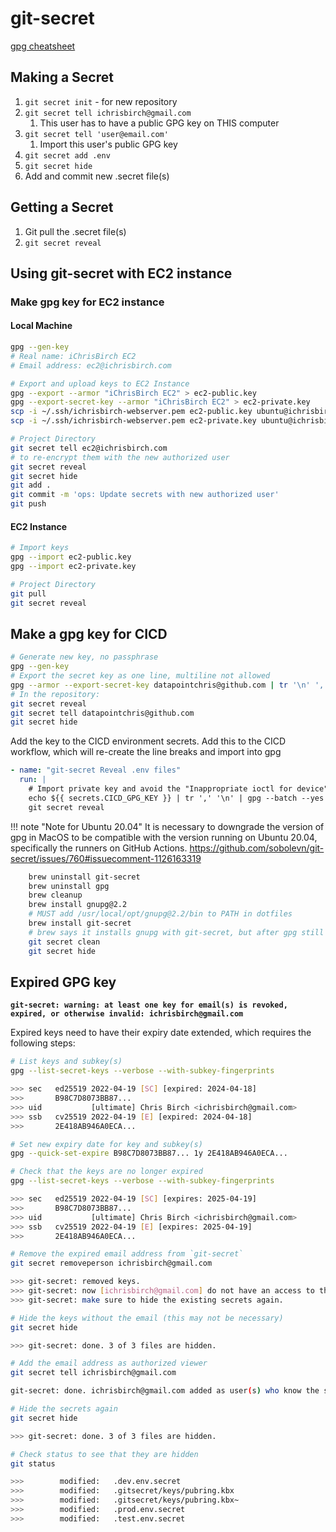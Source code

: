 # git-secret

[gpg cheatsheet](https://aws-labs.com/gpg-keys-cheatsheet/)

## Making a Secret

1. `git secret init` - for new repository
2. `git secret tell ichrisbirch@gmail.com`
   1. This user has to have a public GPG key on THIS computer
3. `git secret tell 'user@email.com'`
   1. Import this user's public GPG key
4. `git secret add .env`
5. `git secret hide`
6. Add and commit new .secret file(s)

## Getting a Secret

1. Git pull the .secret file(s)
2. `git secret reveal`

## Using git-secret with EC2 instance

### Make gpg key for EC2 instance

#### Local Machine

```bash
gpg --gen-key
# Real name: iChrisBirch EC2
# Email address: ec2@ichrisbirch.com

# Export and upload keys to EC2 Instance
gpg --export --armor "iChrisBirch EC2" > ec2-public.key
gpg --export-secret-key --armor "iChrisBirch EC2" > ec2-private.key
scp -i ~/.ssh/ichrisbirch-webserver.pem ec2-public.key ubuntu@ichrisbirch:~
scp -i ~/.ssh/ichrisbirch-webserver.pem ec2-private.key ubuntu@ichrisbirch:~

# Project Directory
git secret tell ec2@ichrisbirch.com
# to re-encrypt them with the new authorized user
git secret reveal
git secret hide
git add .
git commit -m 'ops: Update secrets with new authorized user'
git push
```

#### EC2 Instance

```bash
# Import keys
gpg --import ec2-public.key
gpg --import ec2-private.key

# Project Directory
git pull
git secret reveal
```

## Make a gpg key for CICD

```bash
# Generate new key, no passphrase
gpg --gen-key
# Export the secret key as one line, multiline not allowed
gpg --armor --export-secret-key datapointchris@github.com | tr '\n' ',' > cicd-gpg-key.gpg
# In the repository:
git secret reveal
git secret tell datapointchris@github.com
git secret hide
```

Add the key to the CICD environment secrets.
Add this to the CICD workflow, which will re-create the line breaks and import into gpg

```yaml
- name: "git-secret Reveal .env files"
  run: |
    # Import private key and avoid the "Inappropriate ioctl for device" error
    echo ${{ secrets.CICD_GPG_KEY }} | tr ',' '\n' | gpg --batch --yes --pinentry-mode loopback --import
    git secret reveal
```

!!! note "Note for Ubuntu 20.04"
    It is necessary to downgrade the version of gpg in MacOS to be compatible with the version running on Ubuntu 20.04, specifically the runners on GitHub Actions.
    <https://github.com/sobolevn/git-secret/issues/760#issuecomment-1126163319>

```bash
    brew uninstall git-secret
    brew uninstall gpg
    brew cleanup
    brew install gnupg@2.2
    # MUST add /usr/local/opt/gnupg@2.2/bin to PATH in dotfiles
    brew install git-secret
    # brew says it installs gnupg with git-secret, but after gpg still points to 2.2
    git secret clean
    git secret hide
```

## Expired GPG key

**`git-secret: warning: at least one key for email(s) is revoked, expired, or otherwise invalid: ichrisbirch@gmail.com`**

Expired keys need to have their expiry date extended, which requires the following steps:

```bash
# List keys and subkey(s)
gpg --list-secret-keys --verbose --with-subkey-fingerprints

>>> sec   ed25519 2022-04-19 [SC] [expired: 2024-04-18]
>>>       B98C7D8073BB87...
>>> uid           [ultimate] Chris Birch <ichrisbirch@gmail.com>
>>> ssb   cv25519 2022-04-19 [E] [expired: 2024-04-18]
>>>       2E418AB946A0ECA...

# Set new expiry date for key and subkey(s)
gpg --quick-set-expire B98C7D8073BB87... 1y 2E418AB946A0ECA...

# Check that the keys are no longer expired
gpg --list-secret-keys --verbose --with-subkey-fingerprints

>>> sec   ed25519 2022-04-19 [SC] [expires: 2025-04-19]
>>>       B98C7D8073BB87...
>>> uid           [ultimate] Chris Birch <ichrisbirch@gmail.com>
>>> ssb   cv25519 2022-04-19 [E] [expires: 2025-04-19]
>>>       2E418AB946A0ECA...

# Remove the expired email address from `git-secret`
git secret removeperson ichrisbirch@gmail.com

>>> git-secret: removed keys.
>>> git-secret: now [ichrisbirch@gmail.com] do not have an access to the repository.
>>> git-secret: make sure to hide the existing secrets again.

# Hide the keys without the email (this may not be necessary)
git secret hide

>>> git-secret: done. 3 of 3 files are hidden.

# Add the email address as authorized viewer
git secret tell ichrisbirch@gmail.com

git-secret: done. ichrisbirch@gmail.com added as user(s) who know the secret.

# Hide the secrets again
git secret hide

>>> git-secret: done. 3 of 3 files are hidden.

# Check status to see that they are hidden
git status

>>>        modified:   .dev.env.secret
>>>        modified:   .gitsecret/keys/pubring.kbx
>>>        modified:   .gitsecret/keys/pubring.kbx~
>>>        modified:   .prod.env.secret
>>>        modified:   .test.env.secret
```

